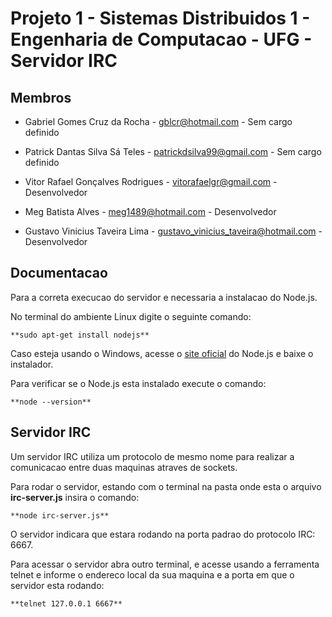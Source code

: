 # Projeto 1 - Sistemas Distribuidos 1 - Engenharia de Computacao - UFG - Servidor IRC

## Membros

* Gabriel Gomes Cruz da Rocha - gblcr@hotmail.com - Sem cargo definido

* Patrick Dantas Silva Sá Teles - patrickdsilva99@gmail.com - Sem cargo definido

* Vitor Rafael Gonçalves Rodrigues - vitorafaelgr@gmail.com - Desenvolvedor

* Meg Batista Alves - meg1489@hotmail.com - Desenvolvedor

* Gustavo Vinicius Taveira Lima - gustavo_vinicius_taveira@hotmail.com - Desenvolvedor

## Documentacao

Para a correta execucao do servidor e necessaria a instalacao do Node.js.

No terminal do ambiente Linux digite o seguinte comando:
```
**sudo apt-get install nodejs**
```
Caso esteja usando o Windows,  acesse o [site oficial](https://nodejs.org/en/) do Node.js e baixe o instalador.

Para verificar se o Node.js esta instalado execute o comando:
```
**node --version**
```
## Servidor IRC

Um servidor IRC utiliza um protocolo de mesmo nome para realizar
 a comunicacao entre duas maquinas atraves de sockets.

 Para rodar o servidor, estando com o terminal na pasta onde esta o arquivo
 **irc-server.js** insira o comando:
 ```
 **node irc-server.js**
 ```
 O servidor indicara que estara rodando na porta padrao do protocolo IRC: 6667.

Para acessar o servidor abra outro terminal, e acesse usando a ferramenta telnet
e informe o endereco local da sua maquina e a porta em que o servidor esta rodando:
```
**telnet 127.0.0.1 6667**
```